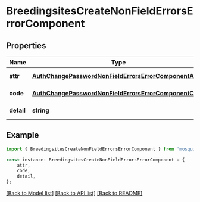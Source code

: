 # BreedingsitesCreateNonFieldErrorsErrorComponent


## Properties

Name | Type | Description | Notes
------------ | ------------- | ------------- | -------------
**attr** | [**AuthChangePasswordNonFieldErrorsErrorComponentAttr**](AuthChangePasswordNonFieldErrorsErrorComponentAttr.md) |  | [default to undefined]
**code** | [**AuthChangePasswordNonFieldErrorsErrorComponentCode**](AuthChangePasswordNonFieldErrorsErrorComponentCode.md) |  | [default to undefined]
**detail** | **string** |  | [default to undefined]

## Example

```typescript
import { BreedingsitesCreateNonFieldErrorsErrorComponent } from 'mosquito-alert';

const instance: BreedingsitesCreateNonFieldErrorsErrorComponent = {
    attr,
    code,
    detail,
};
```

[[Back to Model list]](../README.md#documentation-for-models) [[Back to API list]](../README.md#documentation-for-api-endpoints) [[Back to README]](../README.md)
